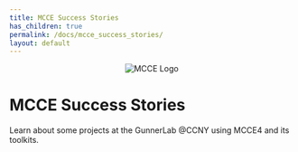```yaml
---
title: MCCE Success Stories
has_children: true
permalink: /docs/mcce_success_stories/
layout: default
---
```


<p align="center">
  <img src="{{ '/docs/images/mcce_logo1.png' | relative_url }}" alt="MCCE Logo" style="max-width: 100%; height: auto;">
</p>

# MCCE Success Stories
Learn about some projects at the GunnerLab @CCNY using MCCE4 and its toolkits.



